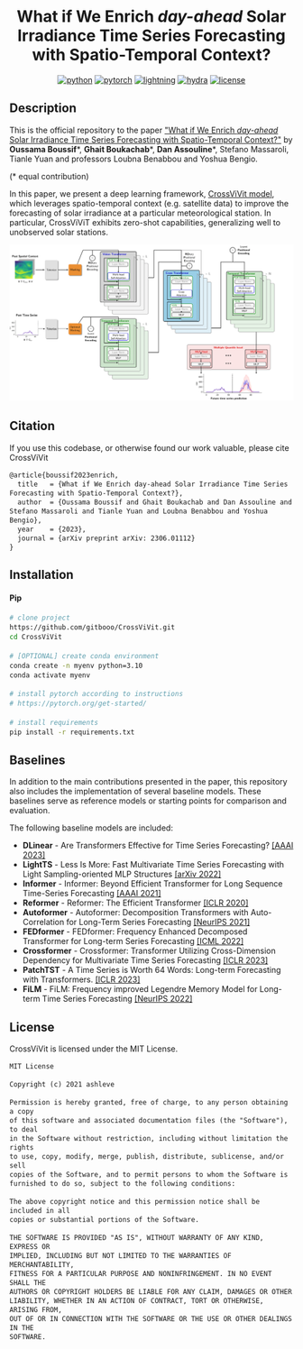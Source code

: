 <div align="center">
  
# What if We Enrich *day-ahead* Solar Irradiance Time Series Forecasting with Spatio-Temporal Context?

[![python](https://img.shields.io/badge/-Python_3.8_%7C_3.9_%7C_3.10-blue?logo=python&logoColor=white)](https://github.com/pre-commit/pre-commit)
[![pytorch](https://img.shields.io/badge/PyTorch_2.0+-ee4c2c?logo=pytorch&logoColor=white)](https://pytorch.org/get-started/locally/)
[![lightning](https://img.shields.io/badge/-Lightning_2.0+-792ee5?logo=pytorchlightning&logoColor=white)](https://pytorchlightning.ai/)
[![hydra](https://img.shields.io/badge/Config-Hydra_1.3-89b8cd)](https://hydra.cc/) 
[![license](https://img.shields.io/badge/License-MIT-green.svg?labelColor=gray)](https://github.com/gitbooo/TSF_context_Eumetsat/blob/neurips_2023/README.md#license)
 
</div>

## Description

This is the official repository to the paper ["What if We Enrich *day-ahead* Solar Irradiance Time Series Forecasting with Spatio-Temporal Context?"](https://arxiv.org/abs/2306.01112) by **Oussama Boussif**\*, **Ghait Boukachab**\*, **Dan Assouline**\*, Stefano Massaroli, Tianle Yuan and professors Loubna Benabbou and Yoshua Bengio.

(* equal contribution)

In this paper, we present a deep learning framework, [CrossViVit model](https://github.com/gitbooo/TSF_context_Eumetsat/blob/neurips_2023/src/models/cross_vivit_bis.py),  which leverages spatio-temporal context (e.g. satellite data) to improve the forecasting of solar irradiance at a particular meteorological station. In particular, CrossViViT exhibits zero-shot capabilities, generalizing well to unobserved solar stations.

![My Image](CrossViViT_fig.png)

## Citation
If you use this codebase, or otherwise found our work valuable, please cite CrossViVit

```
@article{boussif2023enrich,
  title   = {What if We Enrich day-ahead Solar Irradiance Time Series Forecasting with Spatio-Temporal Context?},
  author  = {Oussama Boussif and Ghait Boukachab and Dan Assouline and Stefano Massaroli and Tianle Yuan and Loubna Benabbou and Yoshua Bengio},
  year    = {2023},
  journal = {arXiv preprint arXiv: 2306.01112}
}
```

## Installation

#### Pip

```bash
# clone project
https://github.com/gitbooo/CrossViVit.git
cd CrossViVit

# [OPTIONAL] create conda environment
conda create -n myenv python=3.10
conda activate myenv

# install pytorch according to instructions
# https://pytorch.org/get-started/

# install requirements
pip install -r requirements.txt
```

## Baselines

In addition to the main contributions presented in the paper, this repository also includes the implementation of several baseline models. These baselines serve as reference models or starting points for comparison and evaluation.

The following baseline models are included:

  -  **DLinear** - Are Transformers Effective for Time Series Forecasting? [[AAAI 2023]](https://arxiv.org/pdf/2205.13504.pdf)
  -  **LightTS** - Less Is More: Fast Multivariate Time Series Forecasting with Light Sampling-oriented MLP Structures [[arXiv 2022]](https://arxiv.org/abs/2207.01186)
  -  **Informer** - Informer: Beyond Efficient Transformer for Long Sequence Time-Series Forecasting [[AAAI 2021]](https://arxiv.org/abs/2012.07436) 
  -  **Reformer** - Reformer: The Efficient Transformer [[ICLR 2020]](https://arxiv.org/abs/2001.04451)
  -  **Autoformer** - Autoformer: Decomposition Transformers with Auto-Correlation for Long-Term Series Forecasting [[NeurIPS 2021]](https://arxiv.org/abs/2106.13008)
  -  **FEDformer** - FEDformer: Frequency Enhanced Decomposed Transformer for Long-term Series Forecasting [[ICML 2022]](https://arxiv.org/abs/2201.12740) 
  -  **Crossformer** - Crossformer: Transformer Utilizing Cross-Dimension Dependency for Multivariate Time Series Forecasting [[ICLR 2023]](https://openreview.net/forum?id=vSVLM2j9eie)
  -  **PatchTST** - A Time Series is Worth 64 Words: Long-term Forecasting with Transformers. [[ICLR 2023]](https://arxiv.org/abs/2211.14730)
  -  **FiLM** - FiLM: Frequency improved Legendre Memory Model for Long-term Time Series Forecasting [[NeurIPS 2022]](https://arxiv.org/abs/2205.08897)
  
## License

CrossViVit is licensed under the MIT License.

```
MIT License

Copyright (c) 2021 ashleve

Permission is hereby granted, free of charge, to any person obtaining a copy
of this software and associated documentation files (the "Software"), to deal
in the Software without restriction, including without limitation the rights
to use, copy, modify, merge, publish, distribute, sublicense, and/or sell
copies of the Software, and to permit persons to whom the Software is
furnished to do so, subject to the following conditions:

The above copyright notice and this permission notice shall be included in all
copies or substantial portions of the Software.

THE SOFTWARE IS PROVIDED "AS IS", WITHOUT WARRANTY OF ANY KIND, EXPRESS OR
IMPLIED, INCLUDING BUT NOT LIMITED TO THE WARRANTIES OF MERCHANTABILITY,
FITNESS FOR A PARTICULAR PURPOSE AND NONINFRINGEMENT. IN NO EVENT SHALL THE
AUTHORS OR COPYRIGHT HOLDERS BE LIABLE FOR ANY CLAIM, DAMAGES OR OTHER
LIABILITY, WHETHER IN AN ACTION OF CONTRACT, TORT OR OTHERWISE, ARISING FROM,
OUT OF OR IN CONNECTION WITH THE SOFTWARE OR THE USE OR OTHER DEALINGS IN THE
SOFTWARE.
```
